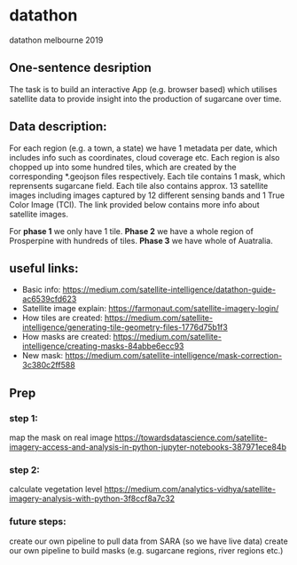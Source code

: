 # datathon
datathon melbourne 2019

## One-sentence desription

The task is to build an interactive App (e.g. browser based) which utilises satellite data to provide insight into the production of sugarcane over time. 


## Data description:

For each region (e.g. a town, a state) we have 1 metadata per date, which includes info such as coordinates, cloud coverage etc. Each region is also chopped up into some hundred tiles, which are created by the corresponding *.geojson files respectively. Each tile contains 1 mask, which reprensents sugarcane field. Each tile also contains approx. 13 satellite images including images captured by 12 different sensing bands and 1 True Color Image (TCI). The link provided below contains more info about satellite images.   

For **phase 1** we only have 1 tile. **Phase 2** we have a whole region of Prosperpine with hundreds of tiles. **Phase 3** we have whole of Auatralia. 


## useful links:
- Basic info: https://medium.com/satellite-intelligence/datathon-guide-ac6539cfd623
- Satellite image explain: https://farmonaut.com/satellite-imagery-login/
- How tiles are created: https://medium.com/satellite-intelligence/generating-tile-geometry-files-1776d75b1f3
- How masks are created: https://medium.com/satellite-intelligence/creating-masks-84abbe6ecc93 
- New mask: https://medium.com/satellite-intelligence/mask-correction-3c380c2ff588

## Prep 
### step 1:
map the mask on real image
https://towardsdatascience.com/satellite-imagery-access-and-analysis-in-python-jupyter-notebooks-387971ece84b

### step 2:
calculate vegetation level
https://medium.com/analytics-vidhya/satellite-imagery-analysis-with-python-3f8ccf8a7c32


### future steps:
create our own pipeline to pull data from SARA (so we have live data)
create our own pipeline to build masks (e.g. sugarcane regions, river regions etc.) 


